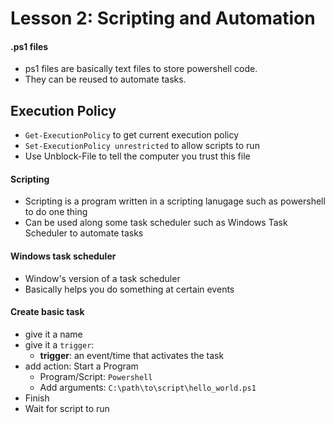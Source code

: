 # Lesson 2: Scripting and Automation

#### .ps1 files
- ps1 files are basically text files to store powershell code.
- They can be reused to automate tasks.

## Execution Policy
- `Get-ExecutionPolicy` to get current execution policy
- `Set-ExecutionPolicy unrestricted` to allow scripts to run
- Use Unblock-File to tell the computer you trust this file
#### Scripting

- Scripting is a program written in a scripting lanugage such as powershell to do one thing
- Can be used along some task scheduler such as Windows Task Scheduler to automate tasks

#### Windows task scheduler
- Window's version of a task scheduler
- Basically helps you do something at certain events

#### Create basic task
- give it a name 
- give it a `trigger`:
    - **trigger**: an event/time that activates the task
- add action: Start a Program
  - Program/Script: `Powershell`
  - Add arguments: `C:\path\to\script\hello_world.ps1`
- Finish
- Wait for script to run 

